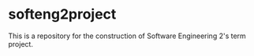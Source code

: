 # softeng2project
This is a repository for the construction of Software Engineering 2's term project.
